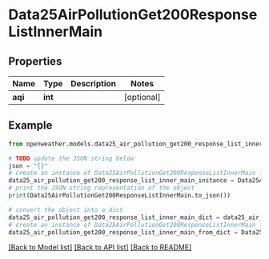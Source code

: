 # Data25AirPollutionGet200ResponseListInnerMain


## Properties

Name | Type | Description | Notes
------------ | ------------- | ------------- | -------------
**aqi** | **int** |  | [optional] 

## Example

```python
from openweather.models.data25_air_pollution_get200_response_list_inner_main import Data25AirPollutionGet200ResponseListInnerMain

# TODO update the JSON string below
json = "{}"
# create an instance of Data25AirPollutionGet200ResponseListInnerMain from a JSON string
data25_air_pollution_get200_response_list_inner_main_instance = Data25AirPollutionGet200ResponseListInnerMain.from_json(json)
# print the JSON string representation of the object
print(Data25AirPollutionGet200ResponseListInnerMain.to_json())

# convert the object into a dict
data25_air_pollution_get200_response_list_inner_main_dict = data25_air_pollution_get200_response_list_inner_main_instance.to_dict()
# create an instance of Data25AirPollutionGet200ResponseListInnerMain from a dict
data25_air_pollution_get200_response_list_inner_main_from_dict = Data25AirPollutionGet200ResponseListInnerMain.from_dict(data25_air_pollution_get200_response_list_inner_main_dict)
```
[[Back to Model list]](../README.md#documentation-for-models) [[Back to API list]](../README.md#documentation-for-api-endpoints) [[Back to README]](../README.md)


